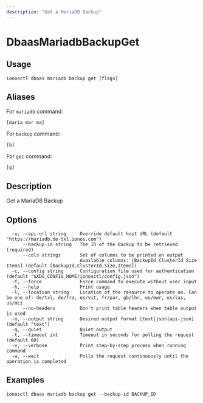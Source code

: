 ```yaml
---
description: "Get a MariaDB Backup"
---
```


# DbaasMariadbBackupGet

## Usage

```text
ionosctl dbaas mariadb backup get [flags]
```

## Aliases

For `mariadb` command:

```text
[maria mar ma]
```

For `backup` command:

```text
[b]
```

For `get` command:

```text
[g]
```

## Description

Get a MariaDB Backup

## Options

```text
  -u, --api-url string     Override default host URL (default "https://mariadb.de-txl.ionos.com")
      --backup-id string   The ID of the Backup to be retrieved (required)
      --cols strings       Set of columns to be printed on output 
                           Available columns: [BackupId ClusterId Size Items] (default [BackupId,ClusterId,Size,Items])
  -c, --config string      Configuration file used for authentication (default "$XDG_CONFIG_HOME/ionosctl/config.json")
  -f, --force              Force command to execute without user input
  -h, --help               Print usage
  -l, --location string    Location of the resource to operate on. Can be one of: de/txl, de/fra, es/vit, fr/par, gb/lhr, us/ewr, us/las, us/mci
      --no-headers         Don't print table headers when table output is used
  -o, --output string      Desired output format [text|json|api-json] (default "text")
  -q, --quiet              Quiet output
  -t, --timeout int        Timeout in seconds for polling the request (default 60)
  -v, --verbose            Print step-by-step process when running command
  -w, --wait               Polls the request continuously until the operation is completed 
```

## Examples

```text
ionosctl dbaas mariadb backup get --backup-id BACKUP_ID
```

